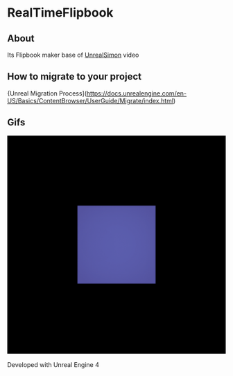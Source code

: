 # RealTimeFlipbook

## About 

Its Flipbook maker base of [UnrealSimon](https://www.youtube.com/watch?v=jWxdEhz9Zmo) video

## How to migrate to your project 

{Unreal Migration Process](https://docs.unrealengine.com/en-US/Basics/ContentBrowser/UserGuide/Migrate/index.html)

## Gifs

![gif](https://github.com/V4lle95/RealTimeFlipbook/blob/master/Images/ezgif.com-gif-maker%20(2).gif)


Developed with Unreal Engine 4
